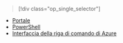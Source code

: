 > [!div class="op_single_selector"]
- [Portale](../articles/virtual-network/virtual-network-manage-nsg-arm-portal.md)
- [PowerShell](../articles/virtual-network/virtual-network-manage-nsg-arm-ps.md)
- [Interfaccia della riga di comando di Azure](../articles/virtual-network/virtual-network-manage-nsg-arm-cli.md)

<!--HONumber=Nov16_HO3-->


